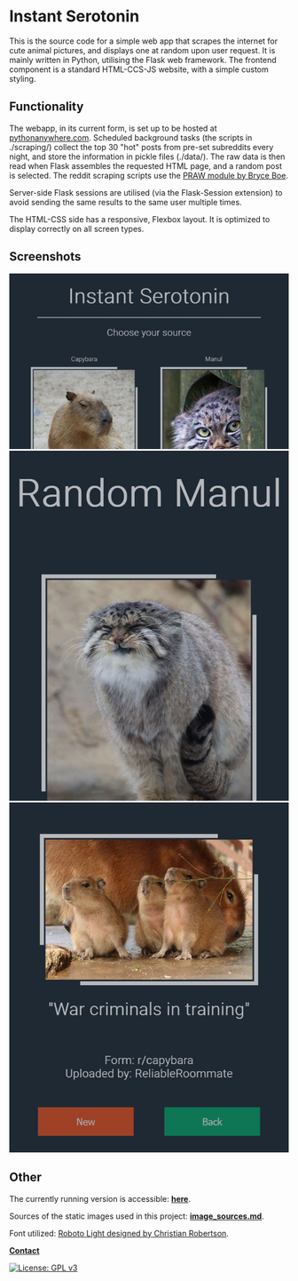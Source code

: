 # Instant Serotonin

This is the source code for a simple web app that scrapes the internet for cute
animal pictures, and displays one at random upon user request.
It is mainly written in Python, utilising the Flask web framework.
The frontend component is a standard HTML-CCS-JS website, with a simple custom styling.

## Functionality

The webapp, in its current form, is set up to be hosted at [pythonanywhere.com](https://www.pythonanywhere.com/).
Scheduled background tasks (the scripts in ./scraping/) collect the top 30 "hot" posts from pre-set subreddits every night,
and store the information in pickle files (./data/). The raw data is then read when Flask assembles the requested HTML page,
and a random post is selected. The reddit scraping scripts use the [PRAW module by Bryce Boe](https://github.com/praw-dev/praw).

Server-side Flask sessions are utilised (via the Flask-Session extension) to avoid sending the same results to the same user multiple times.

The HTML-CSS side has a responsive, Flexbox layout. It is optimized to display correctly on all screen types.

## Screenshots

<p align="center">
  <img src="./assets/screenshots/main.jpg" alt="index.html" height=auto width="700">
  <img src="./assets/screenshots/manul.jpg" alt="manul.html" height=auto width="700">
  <img src="./assets/screenshots/capybara.jpg" alt="capybara.html" height=auto width="700">
</p>

## Other

The currently running version is accessible: **[here](https://serotonin-operavaria.eu.pythonanywhere.com/)**.

Sources of the static images used in this project: **[image_sources.md](image_sources.md)**.

Font utilized: [Roboto Light designed by Christian Robertson](https://fonts.google.com/specimen/Roboto).

**[Contact](mailto:lcs_it@proton.me)**

[![License: GPL v3](https://img.shields.io/badge/License-GPLv3-blue.svg)](https://www.gnu.org/licenses/gpl-3.0)
